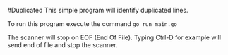 #Duplicated
This simple program will identify duplicated lines.


To run this program execute the command
```go run main.go```

The scanner will stop on EOF (End Of File). Typing Ctrl-D for example will send end of file and stop the scanner.